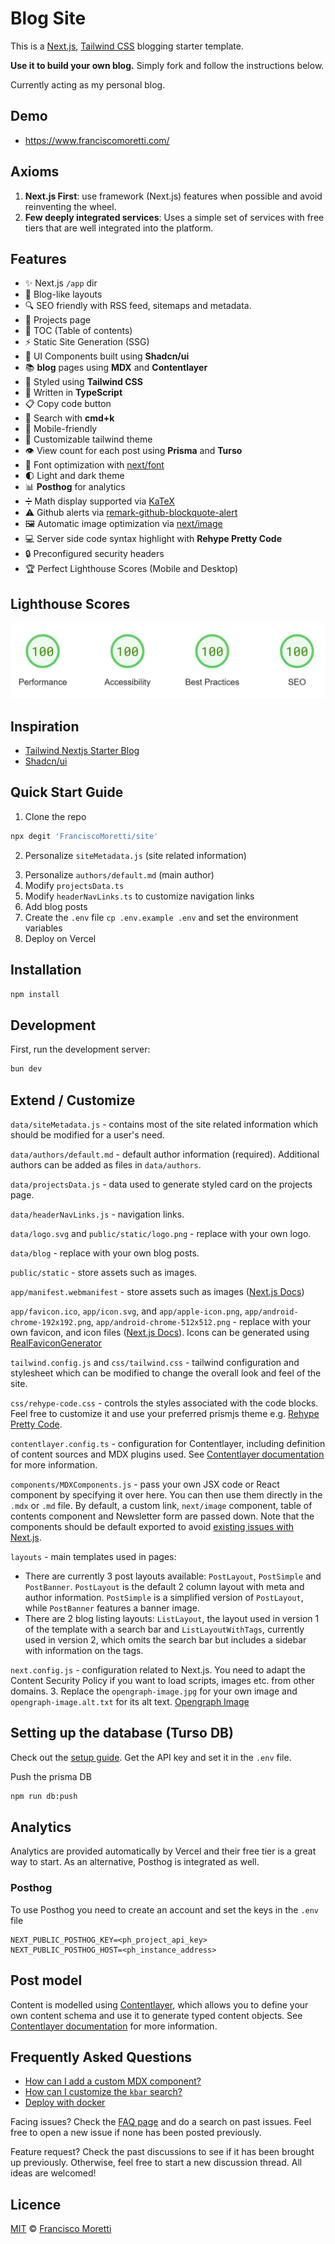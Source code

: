 # Blog Site

This is a [Next.js](https://nextjs.org/), [Tailwind CSS](https://tailwindcss.com/) blogging starter template.

**Use it to build your own blog.** Simply fork and follow the instructions below.

Currently acting as my personal blog.

## Demo

- https://www.franciscomoretti.com/

## Axioms

1. **Next.js First**: use framework (Next.js) features when possible and avoid reinventing the wheel.
2. **Few deeply integrated services**: Uses a simple set of services with free tiers that are well integrated into the platform.

## Features

- ✨ Next.js `/app` dir
- 📝 Blog-like layouts
- 🔍 SEO friendly with RSS feed, sitemaps and metadata.
- 🚀 Projects page
- 📑 TOC (Table of contents)
- ⚡ Static Site Generation (SSG)
- 🎨 UI Components built using **Shadcn/ui**
- 📚 **blog** pages using **MDX** and **Contentlayer**
- 🎯 Styled using **Tailwind CSS**
- 📘 Written in **TypeScript**
- 📋 Copy code button
- 🔎 Search with **cmd+k**
- 📱 Mobile-friendly
- 🎨 Customizable tailwind theme
- 👁️ View count for each post using **Prisma** and **Turso**
- 📝 Font optimization with [next/font](https://nextjs.org/docs/app/api-reference/components/font)
- 🌓 Light and dark theme
- 📊 **Posthog** for analytics
- ➗ Math display supported via [KaTeX](https://katex.org/)
- ⚠️ Github alerts via [remark-github-blockquote-alert](https://github.com/jaywcjlove/remark-github-blockquote-alert)
- 🖼️ Automatic image optimization via [next/image](https://nextjs.org/docs/basic-features/image-optimization)
- 💻 Server side code syntax highlight with **Rehype Pretty Code**
- 🔒 Preconfigured security headers
- 🏆 Perfect Lighthouse Scores (Mobile and Desktop)

## Lighthouse Scores

![Lighthouse Scroes](lighthouse_scores.png)

## Inspiration

- [Tailwind Nextjs Starter Blog](https://github.com/timlrx/tailwind-nextjs-starter-blog)
- [Shadcn/ui](https://github.com/shadcn-ui/ui)

## Quick Start Guide

1. Clone the repo

```bash
npx degit 'FranciscoMoretti/site'
```

2. Personalize `siteMetadata.js` (site related information)
<!-- 3. Modify the content security policy in `next.config.js` if you want to use
   other analytics provider or a commenting solution other than **giscus**. -->
3. Personalize `authors/default.md` (main author)
4. Modify `projectsData.ts`
5. Modify `headerNavLinks.ts` to customize navigation links
6. Add blog posts
7. Create the `.env` file `cp .env.example .env` and set the environment variables
8. Deploy on Vercel

## Installation

```bash
npm install
```

## Development

First, run the development server:

```bash
bun dev
```

## Extend / Customize

`data/siteMetadata.js` - contains most of the site related information which should be modified for a user's need.

`data/authors/default.md` - default author information (required). Additional authors can be added as files in `data/authors`.

`data/projectsData.js` - data used to generate styled card on the projects page.

`data/headerNavLinks.js` - navigation links.

`data/logo.svg` and `public/static/logo.png` - replace with your own logo.

`data/blog` - replace with your own blog posts.

`public/static` - store assets such as images.

`app/manifest.webmanifest` - store assets such as images ([Next.js Docs](https://nextjs.org/docs/app/api-reference/file-conventions/metadata/manifest))

`app/favicon.ico`, `app/icon.svg`, and `app/apple-icon.png`, `app/android-chrome-192x192.png`, `app/android-chrome-512x512.png` - replace with your own favicon, and icon files ([Next.js Docs](https://nextjs.org/docs/app/api-reference/file-conventions/metadata/app-icons)). Icons can be generated using [RealFaviconGenerator](https://realfavicongenerator.net/)

`tailwind.config.js` and `css/tailwind.css` - tailwind configuration and stylesheet which can be modified to change the overall look and feel of the site.

`css/rehype-code.css` - controls the styles associated with the code blocks. Feel free to customize it and use your preferred prismjs theme e.g. [Rehype Pretty Code](https://rehype-pretty.pages.dev/).

`contentlayer.config.ts` - configuration for Contentlayer, including definition of content sources and MDX plugins used. See [Contentlayer documentation](https://www.contentlayer.dev/docs/getting-started) for more information.

`components/MDXComponents.js` - pass your own JSX code or React component by specifying it over here. You can then use them directly in the `.mdx` or `.md` file. By default, a custom link, `next/image` component, table of contents component and Newsletter form are passed down. Note that the components should be default exported to avoid [existing issues with Next.js](https://github.com/vercel/next.js/issues/51593).

`layouts` - main templates used in pages:

- There are currently 3 post layouts available: `PostLayout`, `PostSimple` and `PostBanner`. `PostLayout` is the default 2 column layout with meta and author information. `PostSimple` is a simplified version of `PostLayout`, while `PostBanner` features a banner image.
- There are 2 blog listing layouts: `ListLayout`, the layout used in version 1 of the template with a search bar and `ListLayoutWithTags`, currently used in version 2, which omits the search bar but includes a sidebar with information on the tags.

`next.config.js` - configuration related to Next.js. You need to adapt the Content Security Policy if you want to load scripts, images etc. from other domains. 3. Replace the `opengraph-image.jpg` for your own image and `opengraph-image.alt.txt` for its alt text. [Opengraph Image](https://nextjs.org/docs/app/api-reference/file-conventions/metadata/opengraph-image)

## Setting up the database (Turso DB)

Check out the [setup guide](https://docs.turso.tech/sdk/ts/orm/prisma). Get the API key and set it in the `.env` file.

Push the prisma DB

```sh
npm run db:push
```

## Analytics

Analytics are provided automatically by Vercel and their free tier is a great way to start. As an alternative, Posthog is integrated as well.

### Posthog

To use Posthog you need to create an account and set the keys in the `.env` file

```
NEXT_PUBLIC_POSTHOG_KEY=<ph_project_api_key>
NEXT_PUBLIC_POSTHOG_HOST=<ph_instance_address>
```

## Post model

Content is modelled using [Contentlayer](https://www.contentlayer.dev/), which allows you to define your own content schema and use it to generate typed content objects. See [Contentlayer documentation](https://www.contentlayer.dev/docs/getting-started) for more information.

## Frequently Asked Questions

- [How can I add a custom MDX component?](/faq/custom-mdx-component.md)
- [How can I customize the `kbar` search?](/faq/customize-kbar-search.md)
- [Deploy with docker](/faq/deploy-with-docker.md)

Facing issues? Check the [FAQ page](https://github.com/FranciscoMoretti/site/wiki) and do a search on past issues. Feel free to open a new issue if none has been posted previously.

Feature request? Check the past discussions to see if it has been brought up previously. Otherwise, feel free to start a new discussion thread. All ideas are welcomed!

## Licence

[MIT](https://github.com/FranciscoMoretti/site/blob/main/LICENSE) © [Francisco Moretti](https://www.franciscomoretti.com)
